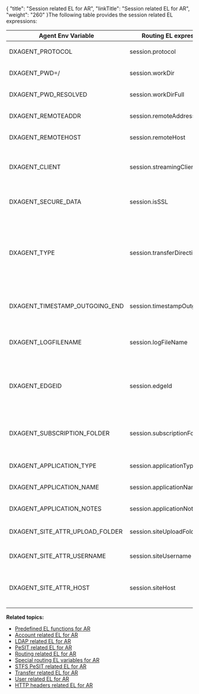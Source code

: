 {
    "title": "Session related EL for AR",
    "linkTitle": "Session related EL for AR",
    "weight": "260"
}The following table provides the session related EL expressions:

<table>
   <thead>
      <tr>
<th class="HeadE-Column1-Header1">Agent Env Variable         </th>
<th class="HeadE-Column1-Header1">Routing EL expression         </th>
<th class="HeadD-Column1-Header1">Example         </th>
      </tr>
   </thead>
   <tbody>
      <tr>
         <td><p>DXAGENT_PROTOCOL</p>         </td>
         <td><p>session.protocol</p>         </td>
         <td><code>${session.protocol eq 'http'}</code>
- returns <code>true</code>         </td>
      </tr>
      <tr>
         <td><p>DXAGENT_PWD=/</p>         </td>
         <td><p>session.workDir</p>         </td>
         <td><code>${concat(transfer.targetDir.substring(0,1), leadingFolder(session.workDir)) eq transfer.targetDir}</code> - returns <code>true</code>         </td>
      </tr>
      <tr>
         <td><p>DXAGENT_PWD_RESOLVED</p>         </td>
         <td><p>session.workDirFull</p>         </td>
         <td><code>${session.workDirFull.substring(13,15) eq account.businessUnit.name}</code> - returns <code>true</code>         </td>
      </tr>
      <tr>
         <td><p>DXAGENT_REMOTEADDR</p>         </td>
         <td><p>session.remoteAddress</p>         </td>
         <td><code>${session.remoteAddress eq session.remoteHost}</code>         </td>
      </tr>
      <tr>
         <td><p>DXAGENT_REMOTEHOST</p>         </td>
         <td><p>session.remoteHost</p>         </td>
         <td><p><code>${session.remoteHost.matches('10.*')}</code></p>         </td>
      </tr>
      <tr>
         <td><p>DXAGENT_CLIENT</p>         </td>
         <td><p>session.streamingClient</p>         </td>
         <td><p><code>${session.streamingClient eq 'httpd'}</code></p>
<p><code>${extract(session.streamingClient,'d',1) eq session.protocol} </code></p>         </td>
      </tr>
      <tr>
         <td><p>DXAGENT_SECURE_DATA</p>         </td>
         <td><p>session.isSSL</p>         </td>
         <td><p><code>${session.isSSL}</code></p>
<p><code>${!session.isSSL}</code></p>         </td>
      </tr>
      <tr>
         <td><p>DXAGENT_TYPE</p>         </td>
         <td><p>session.transferDirection</p>         </td>
         <td><p>The direction of the transfer configuration.</p>
<p>Values:</p>
<ul>
<li><code>0</code> indicates a transfer from an account to the application.</li>
<li><code>1</code> indicates a transfer from the application to an account.</li>
</ul>         </td>
      </tr>
      <tr>
         <td><p>DXAGENT_TIMESTAMP_OUTGOING_END</p>         </td>
         <td><p>session.timestampOutgoingEnd</p>         </td>
         <td><p><code>${session.timestampOutgoingEnd}</code> - the timestamp for events with outgoing type and trigger end.</p>         </td>
      </tr>
      <tr>
         <td><p>DXAGENT_LOGFILENAME</p>         </td>
         <td><p>session.logFileName</p>         </td>
         <td><p><code>${session.logFileName}</code> - the log file name. This will be used by runas utility on Unix to redirect stderr.</p>         </td>
      </tr>
      <tr>
         <td><p>DXAGENT_EDGEID</p>         </td>
         <td><p>session.edgeId</p>         </td>
         <td><p><code>${session.edgeId}</code> - the identifier of the current {{< SecureTransport/componentshortname  >}} Edge. The Edge identification string is set in the protocol server's configuration file(s).</p>         </td>
      </tr>
      <tr>
         <td><p>DXAGENT_SUBSCRIPTION_FOLDER</p>         </td>
         <td><p>session.subscriptionFolder</p>         </td>
         <td><p><code>${session.subscriptionFolder}</code> - the subscription folder in the form of a POSIX-style path relative to the user home directory. This value represents the client path.</p>         </td>
      </tr>
      <tr>
         <td><p>DXAGENT_APPLICATION_TYPE</p>         </td>
         <td><p>session.applicationType</p>         </td>
         <td><code>${session.applicationType}</code> - a string that identifies application type.         </td>
      </tr>
      <tr>
         <td><p>DXAGENT_APPLICATION_NAME</p>         </td>
         <td><p>session.applicationName</p>         </td>
         <td><code>${session.applicationName}</code> - the name of the application instance.         </td>
      </tr>
      <tr>
         <td><p>DXAGENT_APPLICATION_NOTES</p>         </td>
         <td><p>session.applicationNotes</p>         </td>
         <td><code>${session.applicationNotes}</code> - notes associated with the application instance.         </td>
      </tr>
      <tr>
         <td><p>DXAGENT_SITE_ATTR_UPLOAD_FOLDER</p>         </td>
         <td><p>session.siteUploadFolder</p>         </td>
         <td><code>${session.siteUploadFolder} </code>- the upload folder specifies the directory on the remote server where the uploaded files are placed.         </td>
      </tr>
      <tr>
         <td><p>DXAGENT_SITE_ATTR_USERNAME</p>         </td>
         <td><p>session.siteUsername</p>         </td>
         <td><code>${session.siteUsername} </code>- the username presented to the remote server for authentication; optional Site attribute.         </td>
      </tr>
      <tr>
         <td><p>DXAGENT_SITE_ATTR_HOST</p>         </td>
         <td><p>session.siteHost</p>         </td>
         <td><code>${session.siteHost}</code> - the remote host represented by the site. If absent, the site does not establish a connection to the remote host. An example of that is the Folder Monitor site.         </td>
      </tr>
   </tbody>
</table>

**Related topics:**

-   [Predefined EL functions for AR](../r_st_predefined_el_functions)
-   [Account related EL for AR](../r_st_account_related)
-   [LDAP related EL for AR](../r_st_ldap_related)
-   [PeSIT related EL for AR](../r_st_pesit_related)
-   [Routing related EL for AR](../r_st_routing_related)
-   [Special routing EL variables for AR](../r_st_special_routing_variables)
-   [STFS PeSIT related EL for AR](../r_st_stfs_pesit_related)
-   [Transfer related EL for AR](../r_st_transfer_related)
-   [User related EL for AR](../r_st_user_related)
-   [HTTP headers related EL for AR](../r_st_http_headers)
